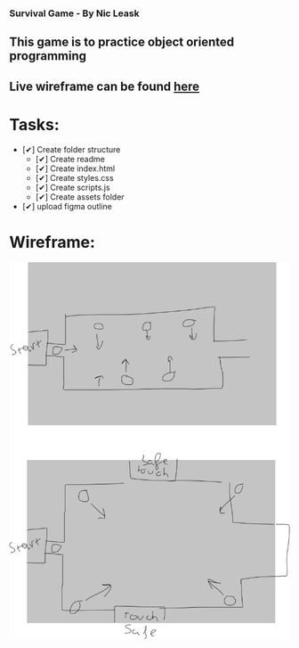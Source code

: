 ### Survival Game - By Nic Leask
## This game is to practice object oriented programming

## Live wireframe can be found [here](https://google.com)

# Tasks:
* [✔] Create folder structure 
  * [✔] Create readme 
  * [✔] Create index.html
  * [✔] Create styles.css
  * [✔] Create scripts.js
  * [✔] Create assets folder
* [✔] upload figma outline 

# Wireframe:
![Figma Wireframe](./assets/group1.png)